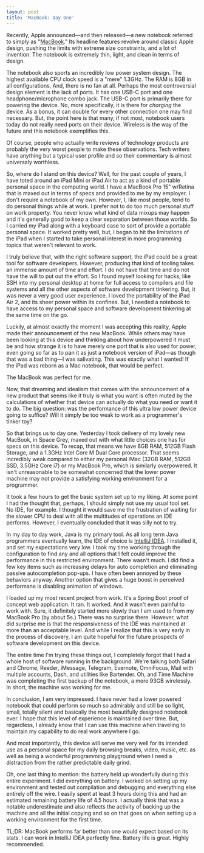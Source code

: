 ```yaml
---
layout: post
title: 'MacBook: Day One'
--- 
```

Recently, Apple announced—and then released—a new notebook referred to simply 
as "[MacBook](http://www.apple.com/macbook/)." Its headline features revolve
around classic Apple design, pushing the limits with extreme size constraints, and a lot
of invention. The notebook is extremely thin, light, and clean in terms of design.

The notebook also sports an incredibly low power system design. The highest available
CPU clock speed is a "mere" 1.3GHz. The RAM is 8GB in all configurations. And,
there is no fan at all. Perhaps the most controversial design element is the lack
of ports. It has one USB-C port and one headphone/microphone combo jack. The USB-C
port is primarily there for powering the device. No, more specifically, it is there
for *charging* the device. As a bonus, it can double for every other connection
one may find necessary. But, the point here is that many, if not most, notebook users
today do not really need ports on their device. Wireless is the way of the future
and this notebook exemplifies this. 

Of course, people who actually write reviews of technology products are probably
the very worst people to make these observations. Tech writers have anything
but a typical user profile and so their commentary is almost universaly worthless.

So, where do I stand on this device? Well, for the past couple of years, I have
toted around an iPad Mini or iPad Air to act as a kind of portable personal space
in the computing world. I have a MacBook Pro 15" w/Retina that is maxed out in
terms of specs and provided to me by my employer. I don't require a notebook of my
own. However, I, like most people, tend to do personal things while at work. I
prefer not to do too much personal stuff on work property. You never know what
kind of data mixups may happen and it's generally good to keep a clear separation
between those worlds. So I carried my iPad along with a keyboard case to sort
of provide a portable personal space. It worked pretty well, but, I began to hit
the limitations of the iPad when I started to take personal interest in more
programming topics that weren't relevant to work.

I truly believe that, with the right software support, the iPad could be a great
tool for software developers. However, producing that kind of tooling takes
an immense amount of time and effort. I do not have that time and do not have the
will to put out the effort. So I found myself looking for hacks, like SSH into
my personal desktop at home for full access to compilers and file systems and
all the other aspects of software development tinkering. But, it was never 
a very good user experience. I loved the portability of the iPad Air 2, and its
sheer power within its confines. But, I needed a notebook to have access to my
personal space and software development tinkering at the same time on the go.

Luckily, at almost exactly the moment I was accepting this reality, Apple made
their announcement of the new MacBook. While others may have been looking at
this device and thinking about how underpowered it must be and how strange it
is to have merely one port that is also used for power, even going so far as
to pan it as just a notebook version of iPad—as though that was a bad thing—I was 
salivating. This was exactly what I wanted! If the iPad was reborn as a Mac
notebook, that would be perfect.

The MacBook was perfect for me.

Now, that dreaming and idealism that comes with the announcement of a new 
product that seems like it truly is what you want is often muted by the
calculations of whether that device can actually do what you need or want
it to do. The big question: was the performance of this ultra low power
device going to suffice? Will it simply be too weak to work as a programmer's
tinker toy?

So that brings us to day one. Yesterday I took delivery of my lovely new MacBook,
in Space Grey, maxed out with what little choices one has for specs on
this device. To recap, that means we have 8GB RAM, 512GB Flash Storage, and
a 1.3GHz Intel Core M Dual Core processor. That seems incredibly weak compared
to either my personal iMac (32GB RAM, 512GB SSD, 3.5GHz Core i7) or my MacBook Pro,
which is similarly overpowered. It isn't unreasonable to be somewhat concerned
that the lower power machine may not provide a satisfying working environment
for a programmer.

It took a few hours to get the basic system set up to my liking. At some point I 
had the thought that, perhaps, I should simply not use my usual tool set. No IDE,
for example. I thought it would save me the frustration of waiting for the slower
CPU to deal with all the multitudes of operations an IDE performs. However,
I eventually concluded that it was silly not to try.

In my day to day work, Java is my primary tool. As all long term Java programmers
eventually learn, the IDE of choice is [IntelliJ IDEA](https://www.jetbrains.com/idea/). 
I installed it, and set my expectations very low. 
I took my time working through the configuration to find
any and all options that I felt could improve the performance in this restricted
environment. There wasn't much. I did find a few key items such as increasing 
delays for auto completion and eliminating passive autocompletion pop-ups. I 
have often been annoyed by these behaviors anyway. Another option that gives a huge
boost in perceived performane is disabling animation of windows.

I loaded up my most recent project from work. It's a Spring Boot proof of concept
web application. It ran. It worked. And it wasn't even painful to work with. Sure,
it definitely started more slowly than I am used to from my MacBook Pro (by about 5s.) There
was no surprise there. However, what did surprise me is that the responsiveness of
the IDE was maintained at more than an acceptable level. And while I realize that
this is very early in the process of discovery, I am quite hopeful for the future
prospects of software development on this device.

The entire time I'm trying these things out, I completely forgot that I had a 
whole host of software running in the background. We're talking both Safari and
Chrome, Reeder, iMessage, Telegram, Evernote, OmniFocus, Mail with multiple accounts,
 Dash, and utilities like Bartender. Oh, and Time Machine was completing the first 
backup of the notebook, a mere 93GB wirelessly. In short, the machine was working
for me.

In conclusion, I am very impressed. I have never had a lower powered notebook that
could perform so much so admirably and still be so light, small, totally silent and
basically the most beautifully designed notebook ever. I hope that this level of
experience is maintained over time. But, regardless, I already know that I can use
this machine when traveling to maintain my capability to do real work anywhere I go.

And most importantly, this device will serve me very well for its intended use
as a personal space for my daily browsing breaks, video, music, etc. as well as
being a wonderful programming playground when I need a distraction from the
rather predictable daily grind.

Oh, one last thing to mention: the battery held up wonderfully during this entire 
experiment. I did everything on battery. I worked on setting up my environment and
tested out compilation and debugging and everything else entirely off the wire. I
easily spent at least 3 hours doing this and had an estimated remaining battery
life of 4.5 hours. I actually think that was a notable underestimate and also 
reflects the activity of backing up the machine and all the initial copying and so
on that goes on when setting up a working environment for the first time.

TL;DR: MacBook performs far better than one would expect based on its stats. I
can work in IntelliJ IDEA perfectly fine. Battery life is great. Highly recommended.